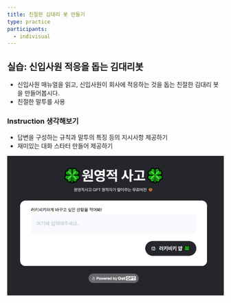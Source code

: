 ```yaml
---
title: 친절한 김대리 봇 만들기
type: practice
participants:
  - indivisual
---
```

## 실습: 신입사원 적응을 돕는 김대리봇

- 신입사원 매뉴얼을 읽고, 신입사원이 회사에 적응하는 것을 돕는 친절한 김대리 봇을 만들어봅시다.
- 친절한 말투를 사용

### Instruction 생각해보기

- 답변을 구성하는 규칙과 말투의 특징 등의 지시사항 제공하기
- 재미있는 대화 스타터 만들어 제공하기

![](../attachments/gpt-wonyoung-thinking.png)